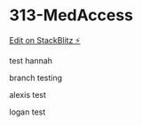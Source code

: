 # 313-MedAccess

[Edit on StackBlitz ⚡️](https://stackblitz.com/edit/github-uvtqnt)

test
hannah

branch testing

alexis test

logan test
